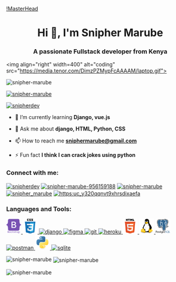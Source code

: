 [!MasterHead](https://github.com/snipher-marube/AuthenticationDjangoProject1/blob/master/static/media/gitLogo.png)

<h1 align="center">Hi 👋, I'm Snipher Marube</h1>
<h3 align="center">A passionate Fullstack developer from Kenya</h3>

<img align="right" width=400" alt="coding" src="https://media.tenor.com/DimzPZMypFcAAAAM/laptop.gif">

<p align="left"> <img src="https://komarev.com/ghpvc/?username=snipher-marube&label=Profile%20views&color=0e75b6&style=flat" alt="snipher-marube" /> </p>

<p align="left"> <a href="https://github.com/ryo-ma/github-profile-trophy"><img src="https://github-profile-trophy.vercel.app/?username=snipher-marube" alt="snipher-marube" /></a> </p>

<p align="left"> <a href="https://twitter.com/snipherdev" target="blank"><img src="https://img.shields.io/twitter/follow/snipherdev?logo=twitter&style=for-the-badge" alt="snipherdev" /></a> </p>

- 🌱 I’m currently learning **Django, vue.js**

- 💬 Ask me about **django, HTML, Python, CSS**

- 📫 How to reach me **sniphermarube@gmail.com**

- ⚡ Fun fact **I think I can crack jokes using python**

<h3 align="left">Connect with me:</h3>
<p align="left">
<a href="https://twitter.com/snipherdev" target="blank"><img align="center" src="https://raw.githubusercontent.com/rahuldkjain/github-profile-readme-generator/master/src/images/icons/Social/twitter.svg" alt="snipherdev" height="30" width="40" /></a>
<a href="https://linkedin.com/in/snipher-marube-956159188" target="blank"><img align="center" src="https://raw.githubusercontent.com/rahuldkjain/github-profile-readme-generator/master/src/images/icons/Social/linked-in-alt.svg" alt="snipher-marube-956159188" height="30" width="40" /></a>
<a href="https://stackoverflow.com/users/snipher-marube" target="blank"><img align="center" src="https://raw.githubusercontent.com/rahuldkjain/github-profile-readme-generator/master/src/images/icons/Social/stack-overflow.svg" alt="snipher-marube" height="30" width="40" /></a>
<a href="https://instagram.com/snipher_marube" target="blank"><img align="center" src="https://raw.githubusercontent.com/rahuldkjain/github-profile-readme-generator/master/src/images/icons/Social/instagram.svg" alt="snipher_marube" height="30" width="40" /></a>
<a href="https://www.youtube.com/c/https:uc_y320qqnvt9xhrsdixaefa" target="blank"><img align="center" src="https://raw.githubusercontent.com/rahuldkjain/github-profile-readme-generator/master/src/images/icons/Social/youtube.svg" alt="https:uc_y320qqnvt9xhrsdixaefa" height="30" width="40" /></a>
</p>

<h3 align="left">Languages and Tools:</h3>
<p align="left"> <a href="https://getbootstrap.com" target="_blank" rel="noreferrer"> <img src="https://raw.githubusercontent.com/devicons/devicon/master/icons/bootstrap/bootstrap-plain-wordmark.svg" alt="bootstrap" width="40" height="40"/> </a> <a href="https://www.w3schools.com/css/" target="_blank" rel="noreferrer"> <img src="https://raw.githubusercontent.com/devicons/devicon/master/icons/css3/css3-original-wordmark.svg" alt="css3" width="40" height="40"/> </a> <a href="https://www.djangoproject.com/" target="_blank" rel="noreferrer"> <img src="https://cdn.worldvectorlogo.com/logos/django.svg" alt="django" width="40" height="40"/> </a> <a href="https://www.figma.com/" target="_blank" rel="noreferrer"> <img src="https://www.vectorlogo.zone/logos/figma/figma-icon.svg" alt="figma" width="40" height="40"/> </a> <a href="https://git-scm.com/" target="_blank" rel="noreferrer"> <img src="https://www.vectorlogo.zone/logos/git-scm/git-scm-icon.svg" alt="git" width="40" height="40"/> </a> <a href="https://heroku.com" target="_blank" rel="noreferrer"> <img src="https://www.vectorlogo.zone/logos/heroku/heroku-icon.svg" alt="heroku" width="40" height="40"/> </a> <a href="https://www.w3.org/html/" target="_blank" rel="noreferrer"> <img src="https://raw.githubusercontent.com/devicons/devicon/master/icons/html5/html5-original-wordmark.svg" alt="html5" width="40" height="40"/> </a> <a href="https://www.linux.org/" target="_blank" rel="noreferrer"> <img src="https://raw.githubusercontent.com/devicons/devicon/master/icons/linux/linux-original.svg" alt="linux" width="40" height="40"/> </a> <a href="https://www.postgresql.org" target="_blank" rel="noreferrer"> <img src="https://raw.githubusercontent.com/devicons/devicon/master/icons/postgresql/postgresql-original-wordmark.svg" alt="postgresql" width="40" height="40"/> </a> <a href="https://postman.com" target="_blank" rel="noreferrer"> <img src="https://www.vectorlogo.zone/logos/getpostman/getpostman-icon.svg" alt="postman" width="40" height="40"/> </a> <a href="https://www.python.org" target="_blank" rel="noreferrer"> <img src="https://raw.githubusercontent.com/devicons/devicon/master/icons/python/python-original.svg" alt="python" width="40" height="40"/> </a> <a href="https://www.sqlite.org/" target="_blank" rel="noreferrer"> <img src="https://www.vectorlogo.zone/logos/sqlite/sqlite-icon.svg" alt="sqlite" width="40" height="40"/> </a> </p>

<p><img align="left" src="https://github-readme-stats.vercel.app/api/top-langs?username=snipher-marube&show_icons=true&locale=en&layout=compact" alt="snipher-marube" /></p>

<p>&nbsp;<img align="center" src="https://github-readme-stats.vercel.app/api?username=snipher-marube&show_icons=true&locale=en" alt="snipher-marube" /></p>

<p><img align="center" src="https://github-readme-streak-stats.herokuapp.com/?user=snipher-marube&" alt="snipher-marube" /></p>
